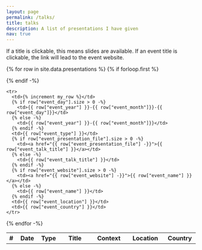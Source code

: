 ```yaml
---
layout: page
permalink: /talks/
title: talks
description: A list of presentations I have given
nav: true
---
```


If a title is clickable, this means slides are available. If an event title is clickable, the link will lead to the event website.

<!--- {% increment my_row %} --->

<table class="table table-sm">
  <colgroup>
    <col span="1" style="width: 25px;">
    <col span="1" style="width: 80px;">
    <col span="1" style="width: 30px;">
    <col span="1" style="width: 200px;">
    <col span="1" style="width: 150px;">
    <col span="1" style="width: 150px;">
    <col span="1" style="width: 100px;">
  </colgroup>

  {% for row in site.data.presentations %}
    {% if forloop.first %}
    <tr>
      <th>#</th>
      <th>Date</th>
      <th>Type</th>
      <th>Title</th>
      <th>Context</th>
      <th>Location</th>
      <th>Country</th>
    </tr>
    {% endif -%}

    <tr>
      <td>{% increment my_row %}</td>
      {% if row["event_day"].size > 0 -%}
        <td>{{ row["event_year"] }}-{{ row["event_month"]}}-{{ row["event_day"]}}</td>
      {% else -%}
        <td>{{ row["event_year"] }}-{{ row["event_month"]}}</td>
      {% endif -%}
      <td>{{ row["event_type"] }}</td>
      {% if row["event_presentation_file"].size > 0 -%}
        <td><a href="{{ row["event_presentation_file"] -}}">{{ row["event_talk_title"] }}</a></td>
      {% else -%}
        <td>{{ row["event_talk_title"] }}</td>
      {% endif -%}
      {% if row["event_website"].size > 0 -%}
        <td><a href="{{ row["event_website"] -}}">{{ row["event_name"] }}</a></td>
      {% else -%}
        <td>{{ row["event_name"] }}</td>
      {% endif -%}
      <td>{{ row["event_location"] }}</td>
      <td>{{ row["event_country"] }}</td>
    </tr>
  {% endfor -%}

</table>
